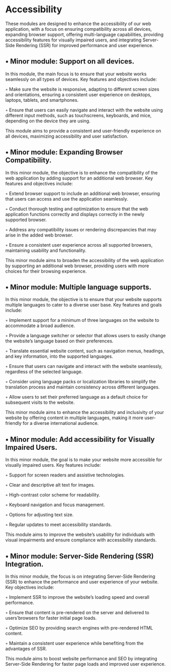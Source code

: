 
# Accessibility

These modules are designed to enhance the accessibility of our web application, with a
focus on ensuring compatibility across all devices, expanding browser support, offering
multi-language capabilities, providing accessibility features for visually impaired users,
and integrating Server-Side Rendering (SSR) for improved performance and user experience.

## • Minor module: Support on all devices.

In this module, the main focus is to ensure that your website works seamlessly on
all types of devices. Key features and objectives include:

◦ Make sure the website is responsive, adapting to different screen sizes and 
orientations, ensuring a consistent user experience on desktops, laptops, tablets,
and smartphones.

◦ Ensure that users can easily navigate and interact with the website using
different input methods, such as touchscreens, keyboards, and mice, depending
on the device they are using.

This module aims to provide a consistent and user-friendly experience on all devices,
maximizing accessibility and user satisfaction.

## • Minor module: Expanding Browser Compatibility.

In this minor module, the objective is to enhance the compatibility of the web
application by adding support for an additional web browser. Key features and
objectives include:

◦ Extend browser support to include an additional web browser, ensuring that
users can access and use the application seamlessly.

◦ Conduct thorough testing and optimization to ensure that the web application
functions correctly and displays correctly in the newly supported browser.

◦ Address any compatibility issues or rendering discrepancies that may arise in
the added web browser.

◦ Ensure a consistent user experience across all supported browsers, maintaining
usability and functionality.

This minor module aims to broaden the accessibility of the web application by
supporting an additional web browser, providing users with more choices for their
browsing experience.

## • Minor module: Multiple language supports.

In this minor module, the objective is to ensure that your website supports multiple
languages to cater to a diverse user base. Key features and goals include:

◦ Implement support for a minimum of three languages on the website to accommodate a broad audience.

◦ Provide a language switcher or selector that allows users to easily change the
website’s language based on their preferences.

◦ Translate essential website content, such as navigation menus, headings, and
key information, into the supported languages.

◦ Ensure that users can navigate and interact with the website seamlessly, regardless of the selected language.

◦ Consider using language packs or localization libraries to simplify the translation 
process and maintain consistency across different languages.

◦ Allow users to set their preferred language as a default choice for subsequent
visits to the website.

This minor module aims to enhance the accessibility and inclusivity of your website
by offering content in multiple languages, making it more user-friendly for a diverse
international audience.

## • Minor module: Add accessibility for Visually Impaired Users.

In this minor module, the goal is to make your website more accessible for visually
impaired users. Key features include:

◦ Support for screen readers and assistive technologies.

◦ Clear and descriptive alt text for images.

◦ High-contrast color scheme for readability.

◦ Keyboard navigation and focus management.

◦ Options for adjusting text size.

◦ Regular updates to meet accessibility standards.

This module aims to improve the website’s usability for individuals with visual
impairments and ensure compliance with accessibility standards.

## • Minor module: Server-Side Rendering (SSR) Integration.

In this minor module, the focus is on integrating Server-Side Rendering (SSR)
to enhance the performance and user experience of your website. Key objectives
include:

◦ Implement SSR to improve the website’s loading speed and overall performance.

◦ Ensure that content is pre-rendered on the server and delivered to users’browsers for faster initial page loads.

◦ Optimize SEO by providing search engines with pre-rendered HTML content.

◦ Maintain a consistent user experience while benefiting from the advantages of SSR.

This module aims to boost website performance and SEO by integrating Server-Side
Rendering for faster page loads and improved user experience.